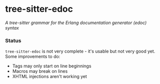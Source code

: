 # tree-sitter-edoc

_A tree-sitter grammar for the Erlang documentation generator (edoc) syntax_

### Status

`tree-sitter-edoc` is not very complete - it's usable but not very good yet.
Some improvements to do:

* Tags may only start on line beginnings
* Macros may break on lines
* XHTML injections aren't working yet
